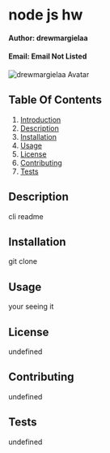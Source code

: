 
# node js hw <a name="intro"></a>
#### __Author:__ drewmargielaa
#### __Email:__ Email Not Listed
![drewmargielaa Avatar](https://avatars3.githubusercontent.com/u/59854894?v=4)
## Table Of Contents
1) [Introduction](#introduction)
2) [Description](#description)
3) [Installation](#installation)
4) [Usage](#usage)
5) [License](#license)
6) [Contributing](#contributing)
7) [Tests](#tests)
## Description <a name="description"></a>
cli readme
## Installation <a name="installation"></a>
git clone
## Usage <a name="usage"></a>
your seeing it
## License <a name="license"></a>
undefined
## Contributing <a name="contributing"></a>
undefined
## Tests <a name="tests"></a>
undefined
        